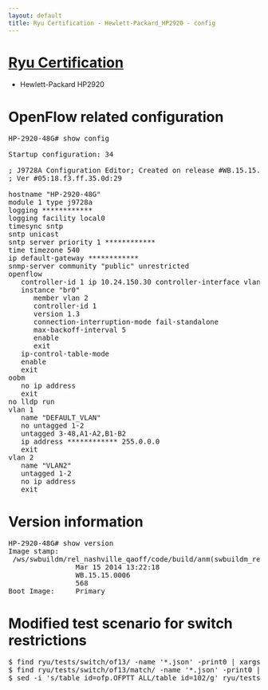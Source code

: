 ```yaml
---
layout: default
title: Ryu Certification - Hewlett-Packard_HP2920 - config
---
```

# [Ryu Certification](http://osrg.github.io/ryu/certification.html)
* Hewlett-Packard HP2920

# OpenFlow related configuration
<pre>
HP-2920-48G# show config

Startup configuration: 34

; J9728A Configuration Editor; Created on release #WB.15.15.0006
; Ver #05:18.f3.ff.35.0d:29

hostname "HP-2920-48G"
module 1 type j9728a
logging ************
logging facility local0
timesync sntp
sntp unicast
sntp server priority 1 ************
time timezone 540
ip default-gateway ************
snmp-server community "public" unrestricted
openflow
   controller-id 1 ip 10.24.150.30 controller-interface vlan 1
   instance "br0"
      member vlan 2
      controller-id 1
      version 1.3
      connection-interruption-mode fail-standalone
      max-backoff-interval 5
      enable
      exit
   ip-control-table-mode
   enable
   exit
oobm
   no ip address
   exit
no lldp run
vlan 1
   name "DEFAULT_VLAN"
   no untagged 1-2
   untagged 3-48,A1-A2,B1-B2
   ip address ************ 255.0.0.0
   exit
vlan 2
   name "VLAN2"
   untagged 1-2
   no ip address
   exit
</pre>

# Version information
<pre>
HP-2920-48G# show version
Image stamp:
 /ws/swbuildm/rel_nashville_qaoff/code/build/anm(swbuildm_rel_nashville_qaoff_rel_nashville)
                Mar 15 2014 13:22:18
                WB.15.15.0006
                568
Boot Image:     Primary
</pre>

# Modified test scenario for switch restrictions
<pre>
$ find ryu/tests/switch/of13/ -name '*.json' -print0 | xargs -0 sed -i 's/\"table_id\":0/\"table_id\":102,\"priority\":1/g'
$ find ryu/tests/switch/of13/match/ -name '*.json' -print0 | xargs -0 sed -i 's/  0$/  102/g'
$ sed -i 's/table_id=ofp.OFPTT_ALL/table_id=102/g' ryu/tests/switch/tester.py;
</pre>

